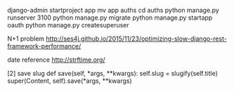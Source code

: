 django-admin startproject app
mv app auths
cd auths
python manage.py runserver 3100
python manage.py migrate
 python manage.py startapp oauth
 python manage.py createsuperuser
 
 N+1 problem
 http://ses4j.github.io/2015/11/23/optimizing-slow-django-rest-framework-performance/
 
 date reference
 http://strftime.org/
 
 
[2] save slug
    def save(self, *args, **kwargs):
        self.slug = slugify(self.title)
        super(Content, self).save(*args, **kwargs)